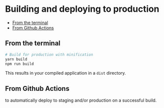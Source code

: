 # Building and deploying to production

- [From the terminal](#from-the-terminal)
- [From Github Actions](#from-github-actions)

## From the terminal

```bash
# Build for production with minification
yarn build
npm run build
```

This results in your compiled application in a `dist` directory.

## From Github Actions

to automatically deploy to staging and/or production on a successful build.
